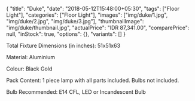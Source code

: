 {
    "title": "Duke",
    "date": "2018-05-12T15:48:00+05:30",
    "tags": ["Floor Light"],
    "categories": ["Floor Light"],
    "images": ["img/duke/1.jpg", "img/duke/2.jpg", "img/duke/3.jpg"],
    "thumbnailImage": "img/duke/thumbnail.jpg",
    "actualPrice": "IDR 87,341.00",
    "comparePrice": null,
    "inStock": true,
    "options": {},
    "variants": []
}

Total Fixture Dimensions (in inches): 51x51x63

Material: Aluminium

Colour: Black Gold

Pack Content: 1 piece lamp with all parts included. Bulbs not included.

Bulb Recommended: E14 CFL, LED or Incandescent Bulb